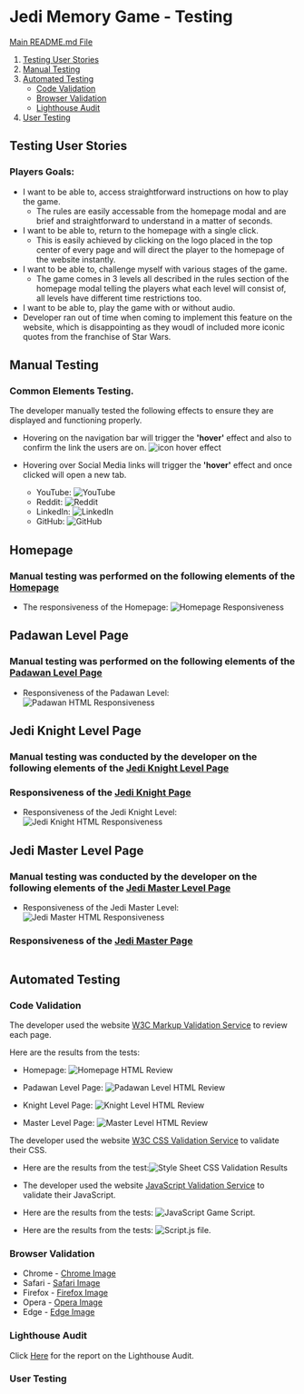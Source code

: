 # Jedi Memory Game - Testing
[Main README.md File](README.md)

1. [Testing User Stories](#Testing-User-Stories)
2. [Manual Testing](#Manual-Testing)
3. [Automated Testing](#Automated-Testing)
   * [Code Validation](#Code-Validation)
   * [Browser Validation](#broswer-validation)
   * [Lighthouse Audit](#Lighthouse-Audit)
4. [User Testing](#User-Testing)

## Testing User Stories

### **Players Goals**:
  * I want to be able to, access straightforward instructions on how to play the game.
    * The rules are easily accessable from the homepage modal and are brief and straightforward to understand in a matter of seconds.
  * I want to be able to, return to the homepage with a single click.
    * This is easily achieved by clicking on the logo placed in the top center of every page and will direct the player to the homepage of the website instantly.
  * I want to be able to, challenge myself with various stages of the game.
    * The game comes in 3 levels all described in the rules section of the homepage modal telling the players what each level will consist of, all levels have different time restrictions too.
  * I want to be able to, play the game with or without audio.
   * Developer ran out of time when coming to implement this feature on the website, which is disappointing as they woudl of included more iconic quotes from the franchise of Star Wars.

## Manual Testing

### Common Elements Testing.
The developer manually tested the following effects to ensure they are displayed and functioning properly.

* Hovering on the navigation bar will trigger the **'hover'** effect and also to confirm the link the users are on.
![icon hover effect]()

* Hovering over Social Media links will trigger the **'hover'** effect and once clicked will open a new tab.

  * YouTube:
  ![YouTube]()
  * Reddit:
  ![Reddit]()
  * LinkedIn:
  ![LinkedIn]()
  * GitHub:
  ![GitHub]()

## Homepage

### Manual testing was performed on the following elements of the [Homepage](index.html)



* The responsiveness of the Homepage:
![Homepage Responsiveness]()

## Padawan Level Page

### Manual testing was performed on the following elements of the [Padawan Level Page](game-padawan.html)

* Responsiveness of the Padawan Level:
![Padawan HTML Responsiveness]()

## Jedi Knight Level Page

### Manual testing was conducted by the developer on the following elements of the [Jedi Knight Level Page](game-knight.html)

### Responsiveness of the [Jedi Knight Page](game-knight.html)

* Responsiveness of the Jedi Knight Level:
![Jedi Knight HTML Responsiveness]()

## Jedi Master Level Page

### Manual testing was conducted by the developer on the following elements of the [Jedi Master Level Page](game-master.html)

* Responsiveness of the Jedi Master Level:
![Jedi Master HTML Responsiveness]()

### Responsiveness of the [Jedi Master Page](game-master.html)

![]()

## Automated Testing

### Code Validation

The developer used the website [W3C Markup Validation Service](https://validator.w3.org/nu/) to review each page.


Here are the results from the tests:

* Homepage: ![Homepage HTML Review](assets/testing-files/automated-testing/Index-Validator-Auto.png)

* Padawan Level Page: ![Padawan Level HTML Review](assets/testing-files/automated-testing/Padawan-Validator-Auto.png)

* Knight Level Page: ![Knight Level HTML Review](assets/testing-files/automated-testing/Knight-Validator-Auto.png)

* Master Level Page: ![Master Level HTML Review](assets/testing-files/automated-testing/Master-Validator-Auto.png)

The developer used the website [W3C CSS Validation Service](https://jigsaw.w3.org/css-validator/) to validate their CSS.

* Here are the results from the test:![Style Sheet CSS Validation Results](assets/testing-files/automated-testing/CSS-Test-MS2.png)

* The developer used the website [JavaScript Validation Service](https://jshint.com/) to validate their JavaScript.
* Here are the results from the tests: ![JavaScript Game Script](assets/testing-files/automated-testing/Game-Script-Test.png).
* Here are the results from the tests: ![Script.js file](assets/testing-files/automated-testing/Script.js-Test.png).

### Browser Validation

* Chrome - [Chrome Image]()
* Safari - [Safari Image]()
* Firefox - [Firefox Image]()
* Opera - [Opera Image]()
* Edge - [Edge Image]()

### Lighthouse Audit

Click [Here]() for the report on the Lighthouse Audit.

### User Testing
